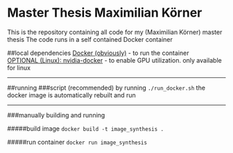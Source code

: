 # Master Thesis Maximilian Körner
This is the repository containing all code for my (Maximilian Körner) master thesis
The code runs in a self contained Docker container

##local dependencies
[Docker (obviously)](https://docs.docker.com/engine/installation/) - to run the container\
[OPTIONAL (Linux): nvidia-docker](https://github.com/NVIDIA/nvidia-docker) - to enable GPU utilization. only available for linux

___

##running
###script (recommended)
by running ```./run_docker.sh``` the docker image is automatically rebuilt and run

***
###manually building and running

#####build image
```docker build -t image_synthesis .```

#####run container
```docker run image_synthesis```